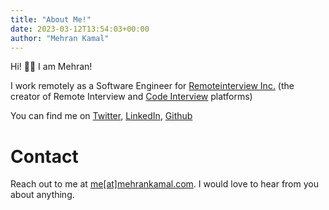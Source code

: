 ```yaml
---
title: "About Me!"
date: 2023-03-12T13:54:03+00:00
author: "Mehran Kamal"
---
```


Hi! 👋🏼 I am Mehran!

I work remotely as a Software Engineer for [Remoteinterview Inc.](https://www.remoteinterview.io/) (the creator of Remote Interview and [Code Interview](https://www.codeinterview.io) platforms)

You can find me on [Twitter](https://x.com/mehran_kamal), [LinkedIn](https://www.linkedin.com/in/mehrankamal36/), [Github](https://www.github.com/mehrankamal)

# Contact

Reach out to me at [me[at]mehrankamal.com](mailto:me@mehrankamal.com). I would love to hear from you about anything.